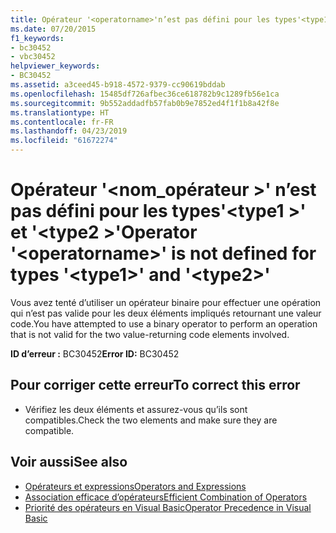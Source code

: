 ```yaml
---
title: Opérateur '<operatorname>'n’est pas défini pour les types'<type1>'et'<type2>'
ms.date: 07/20/2015
f1_keywords:
- bc30452
- vbc30452
helpviewer_keywords:
- BC30452
ms.assetid: a3ceed45-b918-4572-9379-cc90619bddab
ms.openlocfilehash: 15485df726afbec36ce618782b9c1289fb56e1ca
ms.sourcegitcommit: 9b552addadfb57fab0b9e7852ed4f1f1b8a42f8e
ms.translationtype: HT
ms.contentlocale: fr-FR
ms.lasthandoff: 04/23/2019
ms.locfileid: "61672274"
---
```

# <a name="operator-operatorname-is-not-defined-for-types-type1-and-type2"></a><span data-ttu-id="ecaf6-102">Opérateur '\<nom_opérateur >' n’est pas défini pour les types'\<type1 >' et '\<type2 >'</span><span class="sxs-lookup"><span data-stu-id="ecaf6-102">Operator '\<operatorname>' is not defined for types '\<type1>' and '\<type2>'</span></span>
<span data-ttu-id="ecaf6-103">Vous avez tenté d’utiliser un opérateur binaire pour effectuer une opération qui n’est pas valide pour les deux éléments impliqués retournant une valeur code.</span><span class="sxs-lookup"><span data-stu-id="ecaf6-103">You have attempted to use a binary operator to perform an operation that is not valid for the two value-returning code elements involved.</span></span>  
  
 <span data-ttu-id="ecaf6-104">**ID d’erreur :** BC30452</span><span class="sxs-lookup"><span data-stu-id="ecaf6-104">**Error ID:** BC30452</span></span>  
  
## <a name="to-correct-this-error"></a><span data-ttu-id="ecaf6-105">Pour corriger cette erreur</span><span class="sxs-lookup"><span data-stu-id="ecaf6-105">To correct this error</span></span>  
  
- <span data-ttu-id="ecaf6-106">Vérifiez les deux éléments et assurez-vous qu’ils sont compatibles.</span><span class="sxs-lookup"><span data-stu-id="ecaf6-106">Check the two elements and make sure they are compatible.</span></span>  
  
## <a name="see-also"></a><span data-ttu-id="ecaf6-107">Voir aussi</span><span class="sxs-lookup"><span data-stu-id="ecaf6-107">See also</span></span>

- [<span data-ttu-id="ecaf6-108">Opérateurs et expressions</span><span class="sxs-lookup"><span data-stu-id="ecaf6-108">Operators and Expressions</span></span>](../../visual-basic/programming-guide/language-features/operators-and-expressions/index.md)
- [<span data-ttu-id="ecaf6-109">Association efficace d’opérateurs</span><span class="sxs-lookup"><span data-stu-id="ecaf6-109">Efficient Combination of Operators</span></span>](../../visual-basic/programming-guide/language-features/operators-and-expressions/efficient-combination-of-operators.md)
- [<span data-ttu-id="ecaf6-110">Priorité des opérateurs en Visual Basic</span><span class="sxs-lookup"><span data-stu-id="ecaf6-110">Operator Precedence in Visual Basic</span></span>](../../visual-basic/language-reference/operators/operator-precedence.md)
